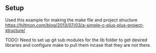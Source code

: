 ## Setup
Used this example for making the make file and project structure https://hiltmon.com/blog/2013/07/03/a-simple-c-plus-plus-project-structure/

TODO: Need to set up git sub modules for the lib folder to get desired libraries and configure make to pull them incase that they are not there.